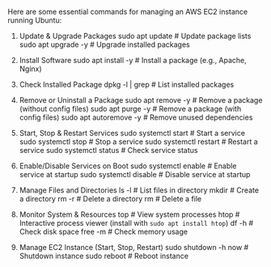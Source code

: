 Here are some essential commands for managing an AWS EC2 instance running Ubuntu:

1. Update & Upgrade Packages
sudo apt update          # Update package lists
sudo apt upgrade -y      # Upgrade installed packages

2. Install Software
sudo apt install <package-name> -y   # Install a package (e.g., Apache, Nginx)

3. Check Installed Package
dpkg -l | grep <package-name>   # List installed packages

4. Remove or Uninstall a Package
sudo apt remove <package-name> -y     # Remove a package (without config files)
sudo apt purge <package-name> -y      # Remove a package (with config files)
sudo apt autoremove -y                # Remove unused dependencies

5. Start, Stop & Restart Services
sudo systemctl start <service-name>   # Start a service
sudo systemctl stop <service-name>    # Stop a service
sudo systemctl restart <service-name> # Restart a service
sudo systemctl status <service-name>  # Check service status

6. Enable/Disable Services on Boot
sudo systemctl enable <service-name>  # Enable service at startup
sudo systemctl disable <service-name> # Disable service at startup

7. Manage Files and Directories
ls -l                   # List files in directory
mkdir <dir-name>        # Create a directory
rm -r <dir-name>        # Delete a directory
rm <file-name>          # Delete a file

8. Monitor System & Resources
top            # View system processes
htop           # Interactive process viewer (install with `sudo apt install htop`)
df -h          # Check disk space
free -m        # Check memory usage

9. Manage EC2 Instance (Start, Stop, Restart)
sudo shutdown -h now      # Shutdown instance
sudo reboot               # Reboot instance
